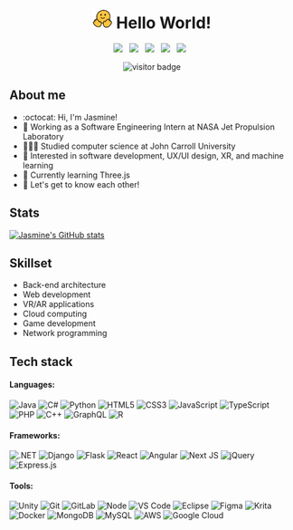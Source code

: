 <div align="center">
  <h1><img width="35" src="https://github.com/jasminehn/jasminehn/blob/main/icons/waving-hands.gif?raw=true"> Hello World!</h1>
</div>

<p align='center'>
  <a href="https://jasminehn.github.io/"><img src="https://img.shields.io/badge/website-6b12d0?style=for-the-badge&logo=About.me&logoColor=white"></a>&nbsp;&nbsp;
  <a href="https://codepen.io/jasminehn"><img src="https://img.shields.io/badge/Codepen-403B3B?style=for-the-badge&logo=codepen&logoColor=white"></a>&nbsp;&nbsp;
  <a href="https://linkedin.com/in/jasmine-nelson/"><img src="https://img.shields.io/badge/LinkedIn-0077B5?style=for-the-badge&logo=linkedin&logoColor=white"></a>&nbsp;&nbsp;
  <a href="https://instagram.com/jasoverflow/"><img src="https://img.shields.io/badge/Instagram-E1306C?style=for-the-badge&logo=instagram&logoColor=white"></a>&nbsp;&nbsp;
  <a href="https://twitter.com/JasOverFlow"><img src="https://img.shields.io/badge/Twitter-1DA1F2?style=for-the-badge&logo=twitter&logoColor=white"></a>&nbsp;&nbsp;
</p>

<p  align="center">
  <img src="https://visitor-badge.glitch.me/badge?page_id=jasminehn.visitor-badge" alt="visitor badge"/>
</p>

## About me
- :octocat: Hi, I'm Jasmine!
- 🚀 Working as a Software Engineering Intern at NASA Jet Propulsion Laboratory
- 👩🏾‍💻 Studied computer science at John Carroll University
- 👀 Interested in software development, UX/UI design, XR, and machine learning
- 🌱 Currently learning Three.js
- 💭 Let's get to know each other!

## Stats
[![Jasmine's GitHub stats](https://github-readme-stats.vercel.app/api?username=jasminehn&hide=contribs&show_icons=true&theme=radical)](https://github.com/anuraghazra/github-readme-stats)

## Skillset
- Back-end architecture
- Web development
- VR/AR applications
- Cloud computing
- Game development
- Network programming

## Tech stack
#### Languages: 
![Java](https://img.shields.io/badge/Java-ED8B00?style=for-the-badge&logo=openjdk&logoColor=white)
![C#](https://img.shields.io/badge/C%23-239120?style=for-the-badge&logo=c-sharp&logoColor=white)
![Python](https://img.shields.io/badge/Python-14354C?style=for-the-badge&logo=python&logoColor=white)
![HTML5](https://img.shields.io/badge/-HTML5-%23E44D27?style=for-the-badge&logo=html5&logoColor=ffffff)
![CSS3](https://img.shields.io/badge/-CSS3-%231572B6?style=for-the-badge&logo=css3)
![JavaScript](https://img.shields.io/badge/-JavaScript-%23F7DF1C?style=for-the-badge&logo=javascript&logoColor=000000)
![TypeScript](https://img.shields.io/badge/TypeScript-007ACC?style=for-the-badge&logo=typescript&logoColor=white)
![PHP](https://img.shields.io/badge/PHP-777BB4?style=for-the-badge&logo=php&logoColor=white)
![C++](https://img.shields.io/badge/C%2B%2B-00599C?style=for-the-badge&logo=c%2B%2B&logoColor=white)
![GraphQL](https://img.shields.io/badge/-GraphQL-E10098?style=for-the-badge&logo=graphql&logoColor=white)
![R](https://img.shields.io/badge/R-75AADB?style=for-the-badge&logo=r&logoColor=white)

#### Frameworks:
![.NET](https://img.shields.io/badge/.NET-5C2D91?style=for-the-badge&logo=.net&logoColor=white)
![Django](https://img.shields.io/badge/Django-092E20?style=for-the-badge&logo=django&logoColor=white)
![Flask](https://img.shields.io/badge/Flask-000000?style=for-the-badge&logo=flask&logoColor=white)
![React](https://img.shields.io/badge/React-20232A?style=for-the-badge&logo=react&logoColor=61DAFB)
![Angular](https://img.shields.io/badge/Angular-DD0031?style=for-the-badge&logo=angular&logoColor=white)
![Next JS](https://img.shields.io/badge/Next-black?style=for-the-badge&logo=next.js&logoColor=white)
![jQuery](https://img.shields.io/badge/jquery-%230769AD.svg?style=for-the-badge&logo=jquery&logoColor=white)
![Express.js](https://img.shields.io/badge/express.js-%23404d59.svg?style=for-the-badge&logo=express&logoColor=%2361DAFB)

#### Tools:
![Unity](https://img.shields.io/badge/Unity-100000?style=for-the-badge&logo=unity&logoColor=white)
![Git](https://img.shields.io/badge/GIT-E44C30?style=for-the-badge&logo=git&logoColor=white)
![GitLab](https://img.shields.io/badge/GitLab-330F63?style=for-the-badge&logo=gitlab&logoColor=white)
![Node](https://img.shields.io/badge/Node.js-339933?style=for-the-badge&logo=nodedotjs&logoColor=white)
![VS Code](https://img.shields.io/badge/VS_Code-0078D4?style=for-the-badge&logo=visual%20studio%20code&logoColor=white)
![Eclipse](https://img.shields.io/badge/Eclipse-2C2255?style=for-the-badge&logo=eclipse&logoColor=white)
![Figma](https://img.shields.io/badge/Figma-F24E1E?style=for-the-badge&logo=figma&logoColor=white)
![Krita](https://img.shields.io/badge/Krita-203759?style=for-the-badge&logo=krita&logoColor=EEF37B)
![Docker](https://img.shields.io/badge/docker-%230db7ed.svg?style=for-the-badge&logo=docker&logoColor=white)
![MongoDB](https://img.shields.io/badge/MongoDB-%234ea94b.svg?style=for-the-badge&logo=mongodb&logoColor=white)
![MySQL](https://img.shields.io/badge/mysql-00758F?style=for-the-badge&logo=mysql&logoColor=white)
![AWS](https://img.shields.io/badge/AWS-%23FF9900.svg?style=for-the-badge&logo=amazon-aws&logoColor=white)
![Google Cloud](https://img.shields.io/badge/GCP-%234285F4.svg?style=for-the-badge&logo=google-cloud&logoColor=white)





<!---
jasminehn/jasminehn is a ✨ special ✨ repository because its `README.md` (this file) appears on your GitHub profile.
You can click the Preview link to take a look at your changes.
--->
